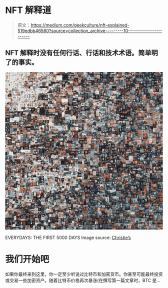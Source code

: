 # NFT 解释道

> 原文：<https://medium.com/geekculture/nft-explained-519edbb46560?source=collection_archive---------10----------------------->

## NFT 解释时没有任何行话、行话和技术术语。简单明了的事实。

![](img/9d23f043c74fb07ceed22b3113f767c4.png)

EVERYDAYS: THE FIRST 5000 DAYS Image source: [Christie’s](https://onlineonly.christies.com/s/first-open-beeple/beeple-b-1981-1/112924)

# 我们开始吧

如果你最终来到这里，你一定至少听说过比特币和加密货币。你甚至可能最终投资或交易一些加密资产。随着比特币价格再次暴涨(在撰写第一篇文章时，BTC 是…